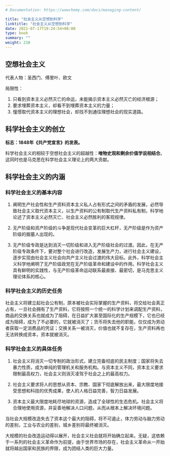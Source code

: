 ```yaml
---
# Documentation: https://wowchemy.com/docs/managing-content/

title: "社会主义从空想到科学"
linktitle: "社会主义从空想到科学"
date: 2021-07-17T19:24:54+08:00
type: book
summary: ""
weight: 210
---
```


<!--more-->

## 空想社会主义

代表人物：圣西门、傅里叶、欧文

局限性：

1. 只看到资本主义必然灭亡的命运，未能揭示资本主义必然灭亡的经济根源；
2. 要求埋葬资本主义，却看不到埋葬资本主义的力量；
3. 憧憬取代资本主义的理想社会，却找不到通往理想社会的现实道路。

## 科学社会主义的创立

**标志：1848年《共产党宣言》的发表。**

科学社会主义的相较于空想社会主义的超越性：**唯物史观和剩余价值学说相结合**。这同时也是马克思在科学社会主义理论上的两大贡献。

## 科学社会主义的内涵

### 科学社会主义的基本内容

1. 阐明生产社会性和生产资料资本主义私人占有形式之间的矛盾的发展，必然导致社会主义取代资本主义，以生产资料的公有制取代生产资料私有制，科学地论述了资本主义必然灭亡、社会主义必然胜利的客观规律。

2. 无产阶级和资产阶级的斗争是现代社会变革的巨大杠杆，无产阶级是作为资产阶级的掘墓人出现的。

3. 无产阶级专政是达到消灭一切阶级和进入无产阶级社会的过渡。因此，在无产阶级专政条件下，要对整个社会进行改造，发展生产力，进行社会主义建设，逐步实现由社会主义社会向共产主义社会过渡的伟大目标。此外，科学社会主义科学地阐明了无产阶级政党在无产阶级革命和建设中的作用。科学社会主义具有鲜明的实践性，与无产阶级革命运动联系最直接、最密切，是马克思主义理论体系的核心。

### 科学社会主义的历史任务

社会主义将建立起社会公有制，原本被社会实际掌握的生产资料，将交给社会真正占有，一旦社会拥有了生产资料，它将按照一个统一的科学计划来调配生产资料，商品的交换关系也就成为了阻碍，在日益扩大甚至国际化的生产规模下，它也已经成为阻碍，成为了不必要的，它就被消灭了；货币将失去他的职能，仅仅成为劳动者获取一定消费品的凭证；交换关系一被消灭，价值也就不复存在，生产资料再也无法转换成资本，资本就被消灭。

### 科学社会主义的具体任务

1. 社会主义将消灭一切专制的政治形式，建立完备彻底的民主制度；国家将失去暴力性质，成为单纯的管理机关和服务机构。与资本主义不同，资本主义要求限制最高权力，社会主义则消灭凌驾于社会之上的最高权力。

2. 社会主义要求将人的思想从资本、宗教、国家下彻底解放出来，最大限度地接受思想和科技的优秀成果，使人的人格日益完善，智力日益发展。

3. 资本主义最大限度地耗尽地球的资源，造成了全球性的生态危机。社会主义将合理地使用资源，并妥善地解决人口问题，从而从根本上解决环境问题。

当社会大规模改造失去了资本这个最大的阻碍，将不可遏止，体力劳动与脑力劳动的差别，工业与农业的差别，城乡差别将最终被消灭。

大规模的社会改造运动得以展开，社会主义社会就将开始确立起来。无疑，这依赖于一系列的社会主义革命作为前提，由于世界市场的存在，社会主义革命从一开始就将越出国家和民族的界限，成为团结人类的巨大力量。